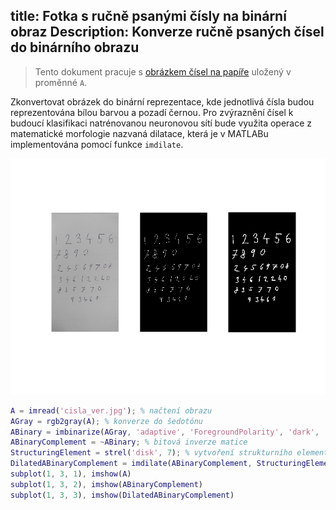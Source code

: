 title: Fotka s ručně psanými čísly na binární obraz
Description: Konverze ručně psaných čísel do binárního obrazu
---
>Tento dokument pracuje s [obrázkem čísel na papíře](/zodoc/input/media/cisla_ver.jpg) uložený v proměnné `A`.

Zkonvertovat obrázek do binární reprezentace, kde jednotlivá čísla budou reprezentována bílou barvou a pozadí černou. Pro zvýraznění čísel k budoucí klasifikaci natrénovanou neuronovou sítí bude využita operace z matematické morfologie nazvaná dilatace, která je v MATLABu implementována pomocí funkce `imdilate`.

![](../media/2018-11-14-23-41-30.png)

```matlab
A = imread('cisla_ver.jpg'); % načtení obrazu
AGray = rgb2gray(A); % konverze do šedotónu
ABinary = imbinarize(AGray, 'adaptive', 'ForegroundPolarity', 'dark', 'Sensitivity', 0.3); % binarizace obrazu. ForegroundPolarity parametr značí ,že popředí je tmavší, než pozadí.
ABinaryComplement = ~ABinary; % bitová inverze matice
StructuringElement = strel('disk', 7); % vytvoření strukturního elementu ve tvaru kruhu, který slouží k prozkoumání původního obrazu
DilatedABinaryComplement = imdilate(ABinaryComplement, StructuringElement); % dilatace obrazu
subplot(1, 3, 1), imshow(A)
subplot(1, 3, 2), imshow(ABinaryComplement)
subplot(1, 3, 3), imshow(DilatedABinaryComplement)
```